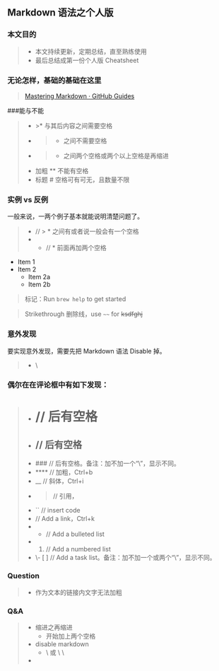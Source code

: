 






## Markdown 语法之个人版

### 本文目的
> * 本文持续更新，定期总结，直至熟练使用
> * 最后总结成第一份个人版 Cheatsheet

### 无论怎样，基础的基础在这里
> [Mastering Markdown · GitHub Guides](https://guides.github.com/features/mastering-markdown/)

###能与不能
>* \>* 与其后内容之间需要空格
>* >* 之间不需要空格
>* >* 之间两个空格或两个以上空格是再缩进
> * 加粗 ** 不能有空格
> * 标题 # 空格可有可无，且数量不限

### 实例 vs 反例
一般来说，一两个例子基本就能说明清楚问题了。

> * // > * 之间有或者说一般会有一个空格
> * 
>   * // * 前面再加两个空格

* Item 1
* Item 2
  * Item 2a
  * Item 2b

> 标记：Run `brew help` to get started

> Strikethrough 删除线，use `~~` for ~~ksdfghj~~

### 意外发现
要实现意外发现，需要先把 Markdown 语法 Disable 掉。
> * \

### 偶尔在在评论框中有如下发现：
> * # // 后有空格
> * ## // 后有空格
> * \### // 后有空格。备注：加不加一个“\”，显示不同。
> * **** // 加粗，Ctrl+b
> * __ // 斜体，Ctrl+i
> * > // 引用，
> * `` // insert code
> * [](url) // Add a link，Ctrl+k
> * - // Add a bulleted list
> * 1. // Add a numbered list
> * \\- [ ] // Add a task list。备注：加不加一个或两个“\”，显示不同。



### Question
> * 作为文本的链接内文字无法加粗

### Q&A 
> * 缩进之再缩进
>   * 开始加上两个空格
> * disable markdown
>   * \ 或 \ \
> * 

